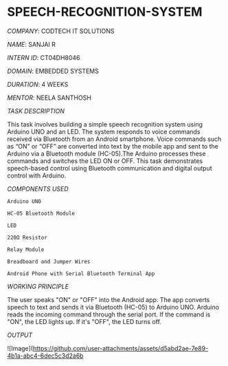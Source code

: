 # SPEECH-RECOGNITION-SYSTEM

*COMPANY*: CODTECH IT SOLUTIONS

*NAME*: SANJAI R

*INTERN ID*: CT04DH8046

*DOMAIN*: EMBEDDED SYSTEMS

*DURATION*: 4 WEEKS

*MENTOR*: NEELA SANTHOSH

*TASK DESCRIPTION*

This task involves building a simple speech recognition system using Arduino UNO and an LED. The system responds to voice commands received via Bluetooth from an Android smartphone. Voice commands such as “ON” or “OFF” are converted into text by the mobile app and sent to the Arduino via a Bluetooth module (HC-05).The Arduino processes these commands and switches the LED ON or OFF. This task demonstrates speech-based control using Bluetooth communication and digital output control with Arduino.

*COMPONENTS USED*

    Arduino UNO

    HC-05 Bluetooth Module

    LED

    220Ω Resistor

    Relay Module

    Breadboard and Jumper Wires

    Android Phone with Serial Bluetooth Terminal App

*WORKING PRINCIPLE*

The user speaks "ON" or "OFF" into the Android app.
The app converts speech to text and sends it via Bluetooth (HC-05) to Arduino UNO.
Arduino reads the incoming command through the serial port.
If the command is "ON", the LED lights up. If it's "OFF", the LED turns off.

*OUTPUT*

![Image](https://github.com/user-attachments/assets/d5abd2ae-7e89-4b1a-abc4-6dec5c3d2a6b
